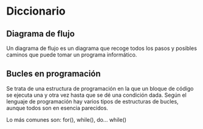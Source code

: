 # Diccionario


## Diagrama de flujo

Un diagrama de flujo es un diagrama que recoge todos los pasos y posibles caminos que puede tomar un programa informático.


## Bucles en programación

Se trata de una estructura de programación en la que un bloque de código se ejecuta una y otra vez hasta que se dé una condición dada.
Según el lenguaje de programación hay varios tipos de estructuras de bucles, aunque todos son en esencia parecidos.

Lo más comunes son: for(), while(), do... while()